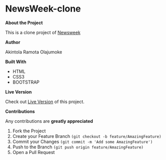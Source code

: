# NewsWeek-clone

**About the Project**

This is a clone project of [Newsweek](https://www.newsweek.com/)

**Author**

Akintola Ramota Olajumoke

**Built With**

   * HTML  
   * CSS3
   * BOOTSTRAP

**Live Version**

Check out [Live Version](https://raw.githack.com/Qoosim/smashing-magazine-website/feature-1/index.html) of this project.

**Contributions**

Any contributions are **greatly appreciated**

1. Fork the Project
2. Create your Feature Branch ```(git checkout -b feature/AmazingFeature)```
3. Commit your Changes ```(git commit -m 'Add some AmazingFeature')```
4. Push to the Branch ```(git push origin feature/AmazingFeature)```
5. Open a Pull Request
